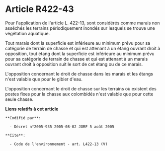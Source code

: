 # Article R422-43

Pour l'application de l'article L. 422-13, sont considérés comme marais non asséchés les terrains périodiquement inondés sur
lesquels se trouve une végétation aquatique. 

Tout marais dont la superficie est inférieure au minimum prévu pour sa catégorie de terrain de chasse et qui est attenant à
un étang ouvrant droit à opposition, tout étang dont la superficie est inférieure au minimum prévu pour sa catégorie de
terrain de chasse et qui est attenant à un marais ouvrant droit à opposition suit le sort de cet étang ou de ce marais. 

L'opposition concernant le droit de chasse dans les marais et les étangs n'est valable que pour le gibier d'eau. 

L'opposition concernant le droit de chasse sur les terrains où existent des postes fixes pour la chasse aux colombidés n'est
valable que pour cette seule chasse.

**Liens relatifs à cet article**

	**Codifié par**:

	  - Décret n°2005-935 2005-08-02 JORF 5 août 2005

	**Cite**:

	  - Code de l'environnement - art. L422-13 (V)
